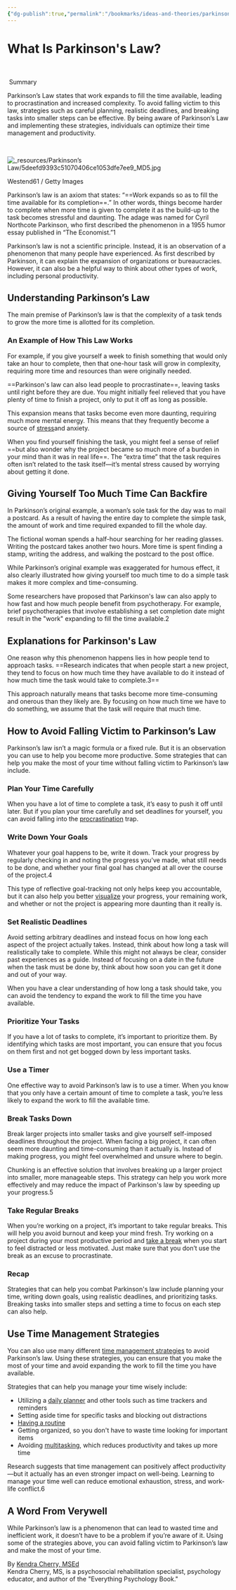 ```yaml
---
{"dg-publish":true,"permalink":"/bookmarks/ideas-and-theories/parkinson-s-law/","tags":["halloffame","mind","productivity","work"]}
---
```



# What Is Parkinson's Law?

​

 Summary

Parkinson’s Law states that work expands to fill the time available, leading to procrastination and increased complexity. To avoid falling victim to this law, strategies such as careful planning, realistic deadlines, and breaking tasks into smaller steps can be effective. By being aware of Parkinson’s Law and implementing these strategies, individuals can optimize their time management and productivity.

​

![_resources/Parkinson’s Law/5deefd9393c51070406ce1053dfe7ee9_MD5.jpg](/img/user/_resources/Parkinson%E2%80%99s%20Law/5deefd9393c51070406ce1053dfe7ee9_MD5.jpg)

Westend61 / Getty Images

Parkinson’s law is an axiom that states: “==Work expands so as to fill the time available for its completion==.” In other words, things become harder to complete when more time is given to complete it as the build-up to the task becomes stressful and daunting. The adage was named for Cyril Northcote Parkinson, who first described the phenomenon in a 1955 humor essay published in “The Economist.”1

Parkinson’s law is not a scientific principle. Instead, it is an observation of a phenomenon that many people have experienced. As first described by Parkinson, it can explain the expansion of organizations or bureaucracies. However, it can also be a helpful way to think about other types of work, including personal productivity.

## Understanding Parkinson’s Law 

The main premise of Parkinson’s law is that the complexity of a task tends to grow the more time is allotted for its completion.

### An Example of How This Law Works

For example, if you give yourself a week to finish something that would only take an hour to complete, then that one-hour task will grow in complexity, requiring more time and resources than were originally needed.

==Parkinson's law can also lead people to procrastinate==, leaving tasks until right before they are due. You might initially feel relieved that you have plenty of time to finish a project, only to put it off as long as possible.

This expansion means that tasks become even more daunting, requiring much more mental energy. This means that they frequently become a source of [stress](https://www.verywellmind.com/stress-and-health-3145086)and anxiety. 

When you find yourself finishing the task, you might feel a sense of relief ==but also wonder why the project became so much more of a burden in your mind than it was in real life==. The “extra time” that the task requires often isn’t related to the task itself—it’s mental stress caused by worrying about getting it done.

## Giving Yourself Too Much Time Can Backfire 

In Parkinson’s original example, a woman’s sole task for the day was to mail a postcard. As a result of having the entire day to complete the simple task, the amount of work and time required expanded to fill the whole day.

The fictional woman spends a half-hour searching for her reading glasses. Writing the postcard takes another two hours. More time is spent finding a stamp, writing the address, and walking the postcard to the post office. 

While Parkinson’s original example was exaggerated for humous effect, it also clearly illustrated how giving yourself too much time to do a simple task makes it more complex and time-consuming.

Some researchers have proposed that Parkinson's law can also apply to how fast and how much people benefit from psychotherapy. For example, brief psychotherapies that involve establishing a set completion date might result in the "work" expanding to fill the time available.2

## Explanations for Parkinson's Law 

One reason why this phenomenon happens lies in how people tend to approach tasks. ==Research indicates that when people start a new project, they tend to focus on how much time they have available to do it instead of how much time the task would take to complete.3==

This approach naturally means that tasks become more time-consuming and onerous than they likely are. By focusing on how much time we have to do something, we assume that the task will require that much time.

## How to Avoid Falling Victim to Parkinson’s Law 

Parkinson’s law isn’t a magic formula or a fixed rule. But it is an observation you can use to help you become more productive. Some strategies that can help you make the most of your time without falling victim to Parkinson’s law include.

### Plan Your Time Carefully 

When you have a lot of time to complete a task, it’s easy to push it off until later. But if you plan your time carefully and set deadlines for yourself, you can avoid falling into the [procrastination](https://www.verywellmind.com/the-psychology-of-procrastination-2795944) trap.

### Write Down Your Goals 

Whatever your goal happens to be, write it down. Track your progress by regularly checking in and noting the progress you've made, what still needs to be done, and whether your final goal has changed at all over the course of the project.4

This type of reflective goal-tracking not only helps keep you accountable, but it can also help you better [visualize](https://www.verywellmind.com/visualization-for-relaxation-2584112) your progress, your remaining work, and whether or not the project is appearing more daunting than it really is.

### Set Realistic Deadlines 

Avoid setting arbitrary deadlines and instead focus on how long each aspect of the project actually takes. Instead, think about how long a task will realistically take to complete. While this might not always be clear, consider past experiences as a guide. Instead of focusing on a date in the future when the task must be done by, think about how soon you can get it done and out of your way.

When you have a clear understanding of how long a task should take, you can avoid the tendency to expand the work to fill the time you have available.

### Prioritize Your Tasks 

If you have a lot of tasks to complete, it’s important to prioritize them. By identifying which tasks are most important, you can ensure that you focus on them first and not get bogged down by less important tasks.

### Use a Timer 

One effective way to avoid Parkinson’s law is to use a timer. When you know that you only have a certain amount of time to complete a task, you’re less likely to expand the work to fill the available time.

### Break Tasks Down 

Break larger projects into smaller tasks and give yourself self-imposed deadlines throughout the project. When facing a big project, it can often seem more daunting and time-consuming than it actually is. Instead of making progress, you might feel overwhelmed and unsure where to begin.

Chunking is an effective solution that involves breaking up a larger project into smaller, more manageable steps. This strategy can help you work more effectively and may reduce the impact of Parkinson's law by speeding up your progress.5

### Take Regular Breaks 

When you’re working on a project, it’s important to take regular breaks. This will help you avoid burnout and keep your mind fresh. Try working on a project during your most productive period and [take a break](https://www.verywellmind.com/why-you-should-take-a-break-3144576) when you start to feel distracted or less motivated. Just make sure that you don’t use the break as an excuse to procrastinate. 

### Recap

Strategies that can help you combat Parkinson's law include planning your time, writing down goals, using realistic deadlines, and prioritizing tasks. Breaking tasks into smaller steps and setting a time to focus on each step can also help.

## Use Time Management Strategies 

You can also use many different [time management strategies](https://www.verywellmind.com/how-to-use-time-blocking-to-manage-your-day-4797509) to avoid Parkinson’s law. Using these strategies, you can ensure that you make the most of your time and avoid expanding the work to fill the time you have available.

Strategies that can help you manage your time wisely include:

- Utilizing a [daily planner](https://www.verywellmind.com/adhd-friendly-daily-planner-tips-20902) and other tools such as time trackers and reminders
- Setting aside time for specific tasks and blocking out distractions
- [Having a routine](https://www.verywellmind.com/morning-routine-4174576)
- Getting organized, so you don't have to waste time looking for important items
- Avoiding [multitasking](https://www.verywellmind.com/multitasking-2795003), which reduces productivity and takes up more time

Research suggests that time management can positively affect productivity—but it actually has an even stronger impact on well-being. Learning to manage your time well can reduce emotional exhaustion, stress, and work-life conflict.6

## A Word From Verywell 

While Parkinson’s law is a phenomenon that can lead to wasted time and inefficient work, it doesn’t have to be a problem if you’re aware of it. Using some of the strategies above, you can avoid falling victim to Parkinson’s law and make the most of your time.

By [Kendra Cherry, MSEd](https://www.verywellmind.com/kendra-cherry-2794702)  
Kendra Cherry, MS, is a psychosocial rehabilitation specialist, psychology educator, and author of the "Everything Psychology Book."
